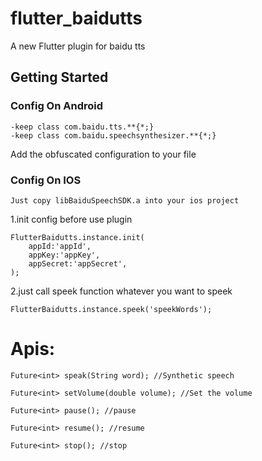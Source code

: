 # flutter_baidutts

A new Flutter plugin for baidu tts

## Getting Started

### Config On Android
	-keep class com.baidu.tts.**{*;}
	-keep class com.baidu.speechsynthesizer.**{*;}

Add the obfuscated configuration to your file

### Config On IOS
	Just copy libBaiduSpeechSDK.a into your ios project

1.init config before use plugin


	FlutterBaidutts.instance.init(
		appId:'appId',
		appKey:'appKey',
		appSecret:'appSecret',
	);


2.just call speek function whatever you want to speek


	FlutterBaidutts.instance.speek('speekWords');

# Apis:

```
Future<int> speak(String word); //Synthetic speech

Future<int> setVolume(double volume); //Set the volume

Future<int> pause(); //pause

Future<int> resume(); //resume

Future<int> stop(); //stop
```

